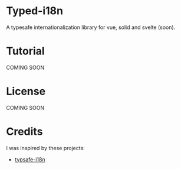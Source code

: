 # Typed-i18n

A typesafe internationalization library for vue, solid and svelte (soon).

# Tutorial
<!-- TODO -->

COMING SOON

# License
<!-- TODO -->
COMING SOON

# Credits

I was inspired by these projects:

- [typsafe-i18n](https://github.com/ivanhofer/typesafe-i18n)
